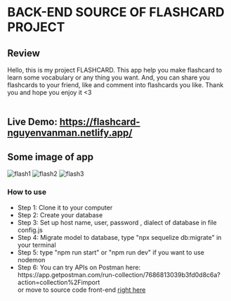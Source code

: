 # BACK-END SOURCE OF FLASHCARD PROJECT
## Review
Hello, this is my project FLASHCARD. This app help you make flashcard to learn some vocabulary or any thing you want. And, you can share you flashcards to your friend,
like and comment into flashcards you like. Thank you and hope you enjoy it <3 </br>  </br> 
## Live Demo: https://flashcard-nguyenvanman.netlify.app/
## Some image of app </br>
![flash1](https://user-images.githubusercontent.com/103620102/180601809-297f820d-ca9f-4d04-baa9-376c381eb23c.png)
![flash2](https://user-images.githubusercontent.com/103620102/180601846-98b36c50-8793-48d9-a11d-d18f86ace04e.png)
![flash3](https://user-images.githubusercontent.com/103620102/180601847-feec699a-563a-447f-858f-d61f9092c3d1.png)


### How to use
<ul>
<li>Step 1: Clone it to your computer </li>
<li>Step 2: Create your database </li>
<li>Step 3: Set up host name, user, password , dialect of database in file config.js </li>
<li>Step 4: Migrate model to database, type "npx sequelize db:migrate" in your terminal </li>
<li>Step 5: type "npm run start" or "npm run dev" if you want to use nodemon</li>
<li>Step 6: You can try APIs on Postman here: https://app.getpostman.com/run-collection/7686813039b3fd0d8c6a?action=collection%2Fimport </br>
or move to source code front-end <a href="https://github.com/mandeptrai1808/flashcard-frontend">right here</a></li>
</ul>
